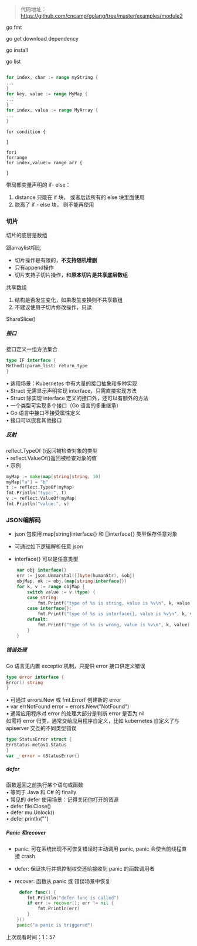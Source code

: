 > 代码地址：https://github.com/cncamp/golang/tree/master/examples/module2

go fmt

go get   download dependency

go install 

go list

```go

```

```go
for index, char := range myString {
...
}
for key, value := range MyMap {
...
}
for index, value := range MyArray {
...
}
```

```
for condition {

}

fori
forrange
for index,value:= range arr {

}
```

带局部变量声明的 if- else：

1. distance 只能在 if 块， 或者后边所有的 else 块里面使用
2. 脱离了 if - else 块， 则不能再使用  

### 切片

切片的底层是数组

跟arraylist相比

- 切片操作是有限的，**不支持随机增删**
- 只有append操作
- 切片支持子切片操作，和**原本切片是共享底层数组**

共享数组

1. 结构是否发生变化，如果发生变换则不共享数组
2. 不建议使用子切片修改操作，只读

ShareSlice()

##### 接口

接口定义一组方法集合  

```go
type IF interface {  
Method1(param_list) return_type  
}
```

• 适用场景：Kubernetes 中有大量的接口抽象和多种实现  
• Struct 无需显示声明实现 interface，只需直接实现方法  
• Struct 除实现 interface 定义的接口外，还可以有额外的方法  
• 一个类型可实现多个接口（Go 语言的多重继承）  
• Go 语言中接口不接受属性定义  
• 接口可以嵌套其他接口

##### 反射

reflect.TypeOf ()返回被检查对象的类型  
• reflect.ValueOf()返回被检查对象的值  
• 示例  

```go
myMap := make(map[string]string, 10)  
myMap["a"] = "b"  
t := reflect.TypeOf(myMap)  
fmt.Println("type:", t)  
v := reflect.ValueOf(myMap)  
fmt.Println("value:", v)
```

### JSON编解码

- json 包使用 map[string]interface{} 和 []interface{} 类型保存任意对象  

- 可通过如下逻辑解析任意 json  

- interface{} 可以是任意类型

```go
    var obj interface{}
    err := json.Unmarshal([]byte(humanStr), &obj)
    objMap, ok := obj.(map[string]interface{})
    for k, v := range objMap {
        switch value := v.(type) {
        case string:
            fmt.Printf("type of %s is string, value is %v\n", k, value)
        case interface{}:
            fmt.Printf("type of %s is interface{}, value is %v\n", k, value)
        default:
            fmt.Printf("type of %s is wrong, value is %v\n", k, value)
        }
    }
```

##### 错误处理

Go 语言无内置 exceptio 机制，只提供 error 接口供定义错误  

```go
type error interface {  
Error() string  
}
```

• 可通过 errors.New 或 fmt.Errorf 创建新的 error  
• var errNotFound error = errors.New("NotFound")  
• 通常应用程序对 error 的处理大部分是判断 error 是否为 nil  
如需将 error 归类，通常交给应用程序自定义，比如 kubernetes 自定义了与 apiserver 交互的不同类型错误  

```go
type StatusError struct {  
ErrStatus metav1.Status  
}  
var _ error = &StatusError{}
```

##### defer

函数返回之前执行某个语句或函数  
• 等同于 Java 和 C# 的 finally  
• 常见的 defer 使用场景：记得关闭你打开的资源  
• defer file.Close()  
• defer mu.Unlock()  
• defer println("")

##### Panic 和recover

- panic: 可在系统出现不可恢复错误时主动调用 panic, panic 会使当前线程直接 crash

- defer: 保证执行并把控制权交还给接收到 panic 的函数调用者  

- recover: 函数从 panic 或 错误场景中恢复  

```go
     defer func() {
        fmt.Println("defer func is called")
        if err := recover(); err != nil {
            fmt.Println(err)
        }
    }()
    panic("a panic is triggered") 
```

上次观看时间：1：57
